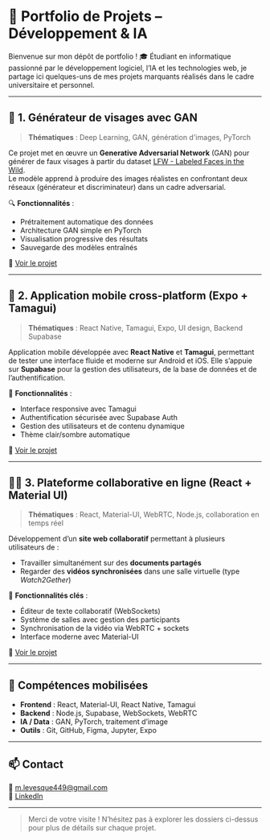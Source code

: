 # 💼 Portfolio de Projets – Développement & IA

Bienvenue sur mon dépôt de portfolio ! 🎓 Étudiant en informatique passionné par le développement logiciel, l’IA et les technologies web, je partage ici quelques-uns de mes projets marquants réalisés dans le cadre universitaire et personnel.

---

## 🧠 1. Générateur de visages avec GAN

> **Thématiques** : Deep Learning, GAN, génération d'images, PyTorch

Ce projet met en œuvre un **Generative Adversarial Network** (GAN) pour générer de faux visages à partir du dataset [LFW - Labeled Faces in the Wild](https://www.kaggle.com/datasets).  
Le modèle apprend à produire des images réalistes en confrontant deux réseaux (générateur et discriminateur) dans un cadre adversarial.

🔍 **Fonctionnalités** :
- Prétraitement automatique des données
- Architecture GAN simple en PyTorch
- Visualisation progressive des résultats
- Sauvegarde des modèles entraînés

📂 [Voir le projet](./projet-gan)

---

## 📱 2. Application mobile cross-platform (Expo + Tamagui)

> **Thématiques** : React Native, Tamagui, Expo, UI design, Backend Supabase

Application mobile développée avec **React Native** et **Tamagui**, permettant de tester une interface fluide et moderne sur Android et iOS. Elle s’appuie sur **Supabase** pour la gestion des utilisateurs, de la base de données et de l’authentification.

📱 **Fonctionnalités** :
- Interface responsive avec Tamagui
- Authentification sécurisée avec Supabase Auth
- Gestion des utilisateurs et de contenu dynamique
- Thème clair/sombre automatique

📂 [Voir le projet](./app-mobile)

---

## 🧑‍💻 3. Plateforme collaborative en ligne (React + Material UI)

> **Thématiques** : React, Material-UI, WebRTC, Node.js, collaboration en temps réel

Développement d’un **site web collaboratif** permettant à plusieurs utilisateurs de :
- Travailler simultanément sur des **documents partagés**
- Regarder des **vidéos synchronisées** dans une salle virtuelle (type *Watch2Gether*)

🧩 **Fonctionnalités clés** :
- Éditeur de texte collaboratif (WebSockets)
- Système de salles avec gestion des participants
- Synchronisation de la vidéo via WebRTC + sockets
- Interface moderne avec Material-UI

📂 [Voir le projet](./site-collaboratif)

---

## 🔧 Compétences mobilisées

- **Frontend** : React, Material-UI, React Native, Tamagui
- **Backend** : Node.js, Supabase, WebSockets, WebRTC
- **IA / Data** : GAN, PyTorch, traitement d’image
- **Outils** : Git, GitHub, Figma, Jupyter, Expo

---

## 📫 Contact

📧 m.levesque449@gmail.com  
🔗 [LinkedIn](https://www.linkedin.com/in/mathis-levesque-88b146364/)  

---

> Merci de votre visite ! N’hésitez pas à explorer les dossiers ci-dessus pour plus de détails sur chaque projet.
